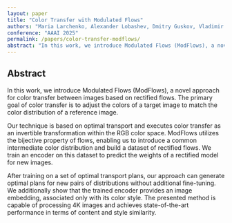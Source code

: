 ```yaml
---
layout: paper
title: "Color Transfer with Modulated Flows"
authors: "Maria Larchenko, Alexander Lobashev, Dmitry Guskov, Vladimir Vladimirovich Palyulin"
conference: "AAAI 2025"
permalink: /papers/color-transfer-modflows/
abstract: "In this work, we introduce Modulated Flows (ModFlows), a novel approach for color transfer between images based on rectified flows. The primary goal of color transfer is to adjust the colors of a target image to match the color distribution of a reference image.Our technique is based on optimal transport and executes color transfer as an invertible transformation within the RGB color space. ModFlows utilizes the bijective property of flows, enabling us to introduce a common intermediate color distribution and build a dataset of rectified flows. We train an encoder on this dataset to predict the weights of a rectified model for new images. After training on a set of optimal transport plans, our approach can generate optimal plans for new pairs of distributions without additional fine-tuning. We additionally show that the trained encoder provides an image embedding, associated only with its color style. The presented method is capable of processing 4K images and achieves state-of-the-art performance in terms of content and style similarity."
---
```


## Abstract  
In this work, we introduce Modulated Flows (ModFlows), a novel approach for color transfer between images based on rectified flows. The primary goal of color transfer is to adjust the colors of a target image to match the color distribution of a reference image. 

Our technique is based on optimal transport and executes color transfer as an invertible transformation within the RGB color space. ModFlows utilizes the bijective property of flows, enabling us to introduce a common intermediate color distribution and build a dataset of rectified flows. We train an encoder on this dataset to predict the weights of a rectified model for new images. 

After training on a set of optimal transport plans, our approach can generate optimal plans for new pairs of distributions without additional fine-tuning. We additionally show that the trained encoder provides an image embedding, associated only with its color style. The presented method is capable of processing 4K images and achieves state-of-the-art performance in terms of content and style similarity.
